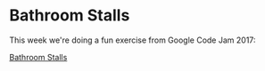 # Bathroom Stalls

This week we're doing a fun exercise from Google Code Jam 2017:

[Bathroom Stalls](https://code.google.com/codejam/contest/3264486/dashboard#s=p2)
